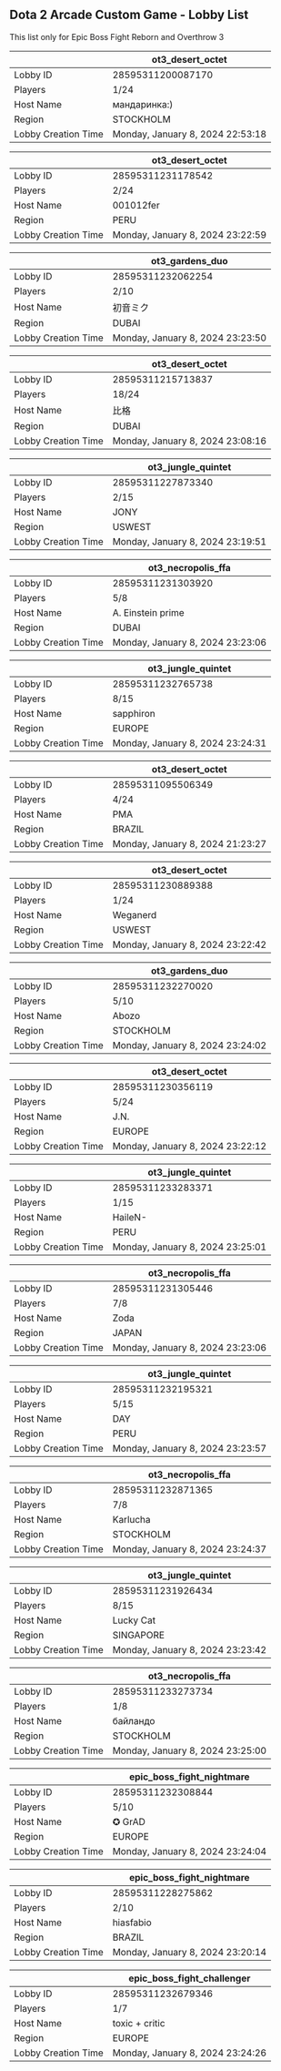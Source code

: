 ## Dota 2 Arcade Custom Game - Lobby List

This list only for Epic Boss Fight Reborn and Overthrow 3

|  | ot3_desert_octet |
| ------ | ------ |
| Lobby ID | 28595311200087170 |
| Players | 1/24 |
| Host Name | мандаринка:) |
| Region | STOCKHOLM |
| Lobby Creation Time | Monday, January 8, 2024 22:53:18 |


|  | ot3_desert_octet |
| ------ | ------ |
| Lobby ID | 28595311231178542 |
| Players | 2/24 |
| Host Name | 001012fer |
| Region | PERU |
| Lobby Creation Time | Monday, January 8, 2024 23:22:59 |


|  | ot3_gardens_duo |
| ------ | ------ |
| Lobby ID | 28595311232062254 |
| Players | 2/10 |
| Host Name | 初音ミク |
| Region | DUBAI |
| Lobby Creation Time | Monday, January 8, 2024 23:23:50 |


|  | ot3_desert_octet |
| ------ | ------ |
| Lobby ID | 28595311215713837 |
| Players | 18/24 |
| Host Name | 比格 |
| Region | DUBAI |
| Lobby Creation Time | Monday, January 8, 2024 23:08:16 |


|  | ot3_jungle_quintet |
| ------ | ------ |
| Lobby ID | 28595311227873340 |
| Players | 2/15 |
| Host Name | JONY |
| Region | USWEST |
| Lobby Creation Time | Monday, January 8, 2024 23:19:51 |


|  | ot3_necropolis_ffa |
| ------ | ------ |
| Lobby ID | 28595311231303920 |
| Players | 5/8 |
| Host Name | A. Einstein prime |
| Region | DUBAI |
| Lobby Creation Time | Monday, January 8, 2024 23:23:06 |


|  | ot3_jungle_quintet |
| ------ | ------ |
| Lobby ID | 28595311232765738 |
| Players | 8/15 |
| Host Name | sapphiron |
| Region | EUROPE |
| Lobby Creation Time | Monday, January 8, 2024 23:24:31 |


|  | ot3_desert_octet |
| ------ | ------ |
| Lobby ID | 28595311095506349 |
| Players | 4/24 |
| Host Name | PMA |
| Region | BRAZIL |
| Lobby Creation Time | Monday, January 8, 2024 21:23:27 |


|  | ot3_desert_octet |
| ------ | ------ |
| Lobby ID | 28595311230889388 |
| Players | 1/24 |
| Host Name | Weganerd |
| Region | USWEST |
| Lobby Creation Time | Monday, January 8, 2024 23:22:42 |


|  | ot3_gardens_duo |
| ------ | ------ |
| Lobby ID | 28595311232270020 |
| Players | 5/10 |
| Host Name | Abozo |
| Region | STOCKHOLM |
| Lobby Creation Time | Monday, January 8, 2024 23:24:02 |


|  | ot3_desert_octet |
| ------ | ------ |
| Lobby ID | 28595311230356119 |
| Players | 5/24 |
| Host Name | J.N. |
| Region | EUROPE |
| Lobby Creation Time | Monday, January 8, 2024 23:22:12 |


|  | ot3_jungle_quintet |
| ------ | ------ |
| Lobby ID | 28595311233283371 |
| Players | 1/15 |
| Host Name | HaileN- |
| Region | PERU |
| Lobby Creation Time | Monday, January 8, 2024 23:25:01 |


|  | ot3_necropolis_ffa |
| ------ | ------ |
| Lobby ID | 28595311231305446 |
| Players | 7/8 |
| Host Name | Zoda |
| Region | JAPAN |
| Lobby Creation Time | Monday, January 8, 2024 23:23:06 |


|  | ot3_jungle_quintet |
| ------ | ------ |
| Lobby ID | 28595311232195321 |
| Players | 5/15 |
| Host Name | DAY |
| Region | PERU |
| Lobby Creation Time | Monday, January 8, 2024 23:23:57 |


|  | ot3_necropolis_ffa |
| ------ | ------ |
| Lobby ID | 28595311232871365 |
| Players | 7/8 |
| Host Name | Karlucha |
| Region | STOCKHOLM |
| Lobby Creation Time | Monday, January 8, 2024 23:24:37 |


|  | ot3_jungle_quintet |
| ------ | ------ |
| Lobby ID | 28595311231926434 |
| Players | 8/15 |
| Host Name | Lucky Cat |
| Region | SINGAPORE |
| Lobby Creation Time | Monday, January 8, 2024 23:23:42 |


|  | ot3_necropolis_ffa |
| ------ | ------ |
| Lobby ID | 28595311233273734 |
| Players | 1/8 |
| Host Name | байландо |
| Region | STOCKHOLM |
| Lobby Creation Time | Monday, January 8, 2024 23:25:00 |


|  | epic_boss_fight_nightmare |
| ------ | ------ |
| Lobby ID | 28595311232308844 |
| Players | 5/10 |
| Host Name | ✪ GrAD |
| Region | EUROPE |
| Lobby Creation Time | Monday, January 8, 2024 23:24:04 |


|  | epic_boss_fight_nightmare |
| ------ | ------ |
| Lobby ID | 28595311228275862 |
| Players | 2/10 |
| Host Name | hiasfabio |
| Region | BRAZIL |
| Lobby Creation Time | Monday, January 8, 2024 23:20:14 |


|  | epic_boss_fight_challenger |
| ------ | ------ |
| Lobby ID | 28595311232679346 |
| Players | 1/7 |
| Host Name | toxic + critic |
| Region | EUROPE |
| Lobby Creation Time | Monday, January 8, 2024 23:24:26 |



